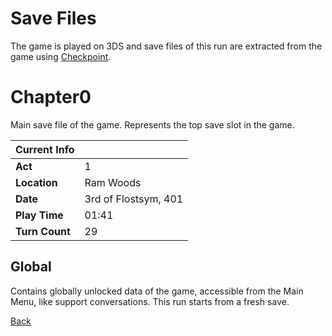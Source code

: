# Save Files

The game is played on 3DS and save files of this run are extracted from the game using [Checkpoint](https://github.com/FlagBrew/Checkpoint).

# Chapter0

Main save file of the game. Represents the top save slot in the game.

| Current Info   | <!-- -->             |
| -------------- | -------------------- |
| **Act**        | 1                    |
| **Location**   | Ram Woods            |
| **Date**       | 3rd of Flostsym, 401 |
| **Play Time**  | 01:41                |
| **Turn Count** | 29                   |

## Global

Contains globally unlocked data of the game, accessible from the Main Menu, like support conversations. This run starts from a fresh save.

[Back](../README.md)

